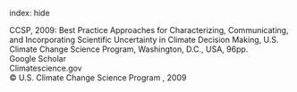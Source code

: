 index: hide

<div class="Citation">

  <div class="Citation-body">
    <div class="Citation-text">CCSP, 2009: <span class="Article-bookTitle">Best Practice Approaches for Characterizing, Communicating, and Incorporating Scientific Uncertainty in Climate Decision Making, </span>U.S. Climate Change Science Program, Washington, D.C., USA, 96pp.</div>
    <div class="Citation-links">
      <div class="CitationLink" data-href="https://scholar.google.com/scholar?q=Best+Practice+Approaches+for+Characterizing%2C+Communicating%2C+and+Incorporating+Scientific+Uncertainty+in+Climate+Decision+Making">
        <div class="CitationLink-icon CitationLink-Scholar"></div>
        <div class="CitationLink-text">Google Scholar</div>
      </div>
      <div class="CitationLink" data-href="http://www.climatescience.gov/Library/sap/sap5-2/final-report/default.htm">
        <div class="CitationLink-icon CitationLink-Publisher"></div>
        <div class="CitationLink-text">Climatescience.gov</div>
      </div>
    </div>
  </div>
</div>


<div class="Citation-copy">
&copy; U.S. Climate Change Science Program , 2009
</div>